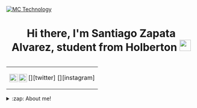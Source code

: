 [![MC Technology](src/mctechnology_extendido.GIF)](https://www.youtube.com/c/mctechnology17)

<h1 align="center">Hi there, I'm Santiago Zapata Alvarez, student from Holberton <img src="./src/wave.gif" width="30px"></h1>

<table align="right">
<tr>
<td>

[<img align="left" alt="@Santiag72319908 | Twitter" width="22px" src="./src/twitter.png" />][twitter]
[<img align="left" alt="@23_0sz | Instagram" width="22px" src="./src/instagram.png" />][instagram]

</td>
</tr>
</table>

<details>
  <summary>:zap: About me!</summary>

### 🔬 Student holberton in-process software developer💻!!
- 🦾 I love coding!
- 🤓 I like to learn a lot!!
- 👾  I am very curious and that is why you start studying programming
- 🗒  I am studying from home
</details>
